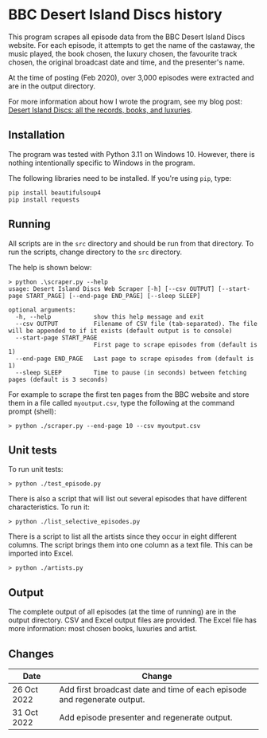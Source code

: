 # BBC Desert Island Discs history
This program scrapes all episode data from the BBC Desert Island Discs website. For each episode, it attempts to get the name of the castaway, the music played, the book chosen, the luxury chosen, the favourite track chosen, the original broadcast date and time, and the presenter's name.

At the time of posting (Feb 2020), over 3,000 episodes were extracted and are in the output directory.

For more information about how I wrote the program, see my blog post: [Desert Island Discs: all the records, books, and luxuries](https://prafulkapadia.com/2020/02/04/desert-island-discs-all-the-records-books-and-luxuries/).


## Installation

The program was tested with Python 3.11 on Windows 10. However, there is nothing intentionally specific to Windows in the program.

The following libraries need to be installed. If you're using `pip`, type:

```
pip install beautifulsoup4
pip install requests
```

## Running

All scripts are in the `src` directory and should be run from that directory. To run the scripts, change directory to the `src` directory.

The help is shown below:

```
> python .\scraper.py --help
usage: Desert Island Discs Web Scraper [-h] [--csv OUTPUT] [--start-page START_PAGE] [--end-page END_PAGE] [--sleep SLEEP]

optional arguments:
  -h, --help            show this help message and exit
  --csv OUTPUT          Filename of CSV file (tab-separated). The file will be appended to if it exists (default output is to console)
  --start-page START_PAGE
                        First page to scrape episodes from (default is 1)
  --end-page END_PAGE   Last page to scrape episodes from (default is 1)
  --sleep SLEEP         Time to pause (in seconds) between fetching pages (default is 3 seconds)
```

For example to scrape the first ten pages from the BBC website and store them in a file called `myoutput.csv`, type the following at the command prompt (shell):

```
> python ./scraper.py --end-page 10 --csv myoutput.csv
```

## Unit tests

To run unit tests:

```
> python ./test_episode.py
```

There is also a script that will list out several episodes that have different characteristics. To run it:

```
> python ./list_selective_episodes.py
```

There is a script to list all the artists since they occur in eight different columns. The script brings them into one column as a text file. This can be imported into Excel. 
```
> python ./artists.py
```
## Output

The complete output of all episodes (at the time of running) are in the output directory. CSV and Excel output files are provided. The Excel file has more information: most chosen books, luxuries and artist.

## Changes

| Date          | Change |
| ------------- | -------| 
| 26 Oct 2022   | Add first broadcast date and time of each episode and regenerate output.| 
| 31 Oct 2022   | Add episode presenter and regenerate output.|
